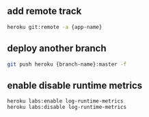 ## add remote track

```bash
heroku git:remote -a {app-name}
```

## deploy another branch
```bash
git push heroku {branch-name}:master -f
```

## enable disable runtime metrics
```
heroku labs:enable log-runtime-metrics
heroku labs:disable log-runtime-metrics
```
